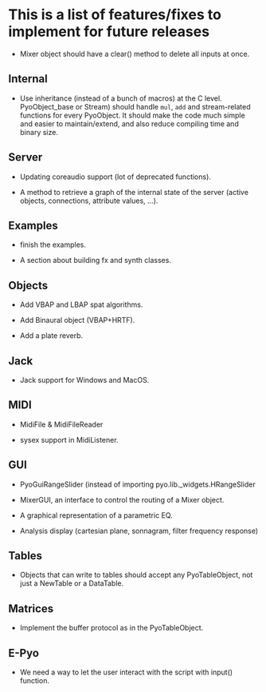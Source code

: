 This is a list of features/fixes to implement for future releases
=================================================================

- Mixer object should have a clear() method to delete all inputs at once.

Internal
--------

- Use inheritance (instead of a bunch of macros) at the C level. 
  PyoObject_base or Stream) should handle `mul`, `add` and 
  stream-related functions for every PyoObject. It should make the 
  code much simple and easier to maintain/extend, and also reduce 
  compiling time and binary size.

Server
------

- Updating coreaudio support (lot of deprecated functions).

- A method to retrieve a graph of the internal state of the server 
  (active objects, connections, attribute values, ...).

Examples
--------

- finish the examples.

- A section about building fx and synth classes.

Objects
-------

- Add VBAP and LBAP spat algorithms.

- Add Binaural object (VBAP+HRTF).

- Add a plate reverb.

Jack
----

- Jack support for Windows and MacOS.

MIDI
----

- MidiFile & MidiFileReader

- sysex support in MidiListener.

GUI
---

- PyoGuiRangeSlider (instead of importing pyo.lib._widgets.HRangeSlider

- MixerGUI, an interface to control the routing of a Mixer object.

- A graphical representation of a parametric EQ.

- Analysis display (cartesian plane, sonnagram, filter frequency response)

Tables
------

- Objects that can write to tables should accept any PyoTableObject,
  not just a NewTable or a DataTable.

Matrices
--------

- Implement the buffer protocol as in the PyoTableObject.

E-Pyo
-----

- We need a way to let the user interact with the script with input() function.
